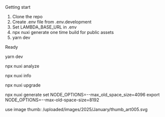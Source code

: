 Getting start

1. Clone the repo
2. Create .env file from .env.development
3. Set LAMBDA_BASE_URL in .env
4. npx nuxi generate one time build for public assets
5. yarn dev

Ready

yarn dev

npx nuxi analyze

npx nuxi info

npx nuxi upgrade

npx nuxi generate
set NODE_OPTIONS=--max_old_space_size=4096
export NODE_OPTIONS=--max-old-space-size=8192


use image thumb:  /uploaded/images/2025/January/thumb_art005.svg
